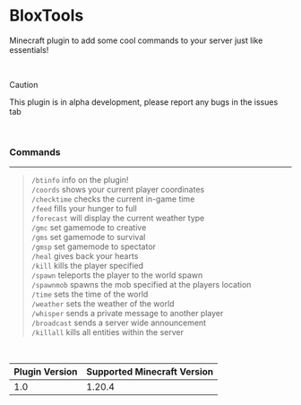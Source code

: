 # BloxTools
Minecraft plugin to add some cool commands to your server just like essentials!

<br />

> [!CAUTION]
> This plugin is in alpha development, please report any bugs in the issues tab

<br />

  ### Commands

  ----------------------------------------------------------------------------------------

  > `/btinfo` info on the plugin! <br />
  > `/coords` shows your current player coordinates <br />
  > `/checktime` checks the current in-game time <br /> 
  > `/feed` fills your hunger to full <br />
  > `/forecast` will display the current weather type <br />
  > `/gmc` set gamemode to creative  <br />
  > `/gms` set gamemode to survival <br />
  > `/gmsp` set gamemode to spectator <br />
  > `/heal` gives back your hearts <br />
  > `/kill` kills the player specified <br />
  > `/spawn` teleports the player to the world spawn <br />
  > `/spawnmob` spawns the mob specified at the players location <br />
  > `/time` sets the time of the world <br />
  > `/weather` sets the weather of the world <br />
  > `/whisper` sends a private message to another player <br />
  > `/broadcast` sends a server wide announcement <br />
  > `/killall` kills all entities within the server <br />

<br />

| Plugin Version | Supported Minecraft Version |
|----------------|-----------------------------|
| 1.0            | 1.20.4                      |